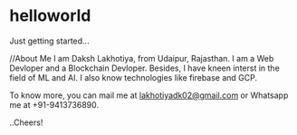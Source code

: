 # helloworld
Just getting started...

//About Me
I am Daksh Lakhotiya, from Udaipur, Rajasthan.
I am a Web Devloper and a Blockchain Devloper.
Besides, I have kneen interst in the field of ML and AI.
I also know technologies like firebase and GCP.


To know more, you can mail me at lakhotiyadk02@gmail.com or Whatsapp me at +91-9413736890.

..Cheers!
